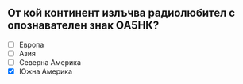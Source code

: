 ## От кой континент излъчва радиолюбител с опознавателен знак ОА5НК?

<!-- Верният отговор е отбелязан с [X] -->

- [ ] Европа
- [ ] Азия
- [ ] Северна Америка
- [X] Южна Америка
